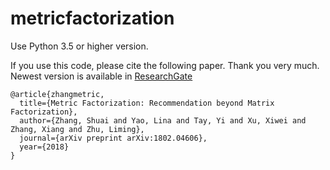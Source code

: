 # metricfactorization
Use Python 3.5 or higher version.

If you use this code, please cite the following paper. Thank you very much.
Newest version is available in [ResearchGate](https://www.researchgate.net/publication/325570047_Metric_Factorization_Recommendation_beyond_Matrix_Factorization)
```
@article{zhangmetric,
  title={Metric Factorization: Recommendation beyond Matrix Factorization},
  author={Zhang, Shuai and Yao, Lina and Tay, Yi and Xu, Xiwei and Zhang, Xiang and Zhu, Liming},
  journal={arXiv preprint arXiv:1802.04606},
  year={2018}
}
```
